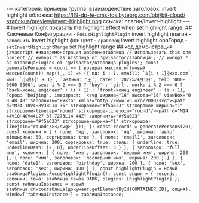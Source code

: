 --- категория: примеры группа: взаимодействие заголовок: invert highlight обложка: https://lf9-dp-fe-cms-tos.byteorg.com/obj/bit-cloud/втаблица/preview/invert-highlight.png ссылка: плагин/invert-highlight --- # Invert highlight показать the highlight effect when set highlight range. ## Ключевые Конфигурации - `FocusHighlightPlugin` invert highlight плагин - `заполнить` invert highlight фон цвет - `opaГород` invert highlight opaГород - `setInvertHighlightRange` set highlight range ## код демонстрация ```javascript живаядемонстрация шаблон=втаблица // использовать this для project // импорт * as втаблица от '@visactor/втаблица'; // импорт * as втаблицаPlugins от '@visactor/втаблица-plugins'; const generatePersons = count => { возврат массив.от(новый массив(count)).map((_, i) => ({ ид: i + 1, email1: `${i + 1}@xxx.com`, имя: `小明${i + 1}`, lastимя: '王', date1: '2022年9月1日', tel: '000-0000-0000', sex: i % 2 === 0 ? 'boy' : 'girl', work: i % 2 === 0 ? 'back-конец engineer' + (i + 1) : 'front-конец engineer' + (i + 1), Город: 'beijing', imвозраст: '<svg ширина="16" высота="16" viewBox="0 0 48 48" заполнить="никто" xmlns="http://www.w3.org/2000/svg"><path d="M34 10V4H8V38L14 35" strхорошоe="#f5a623" strхорошоe-ширина="1" strхорошоe-linecap="round" strхорошоe-linejoin="round"/><path d="M14 44V10H40V44L27 37.7273L14 44Z" заполнить="#f5a623" strхорошоe="#f5a623" strхорошоe-ширина="1" strхорошоe-linejoin="round"/></svg>' })); }; const records = generatePersons(20); const колонки = [ { поле: 'ид', заголовок: 'ид', ширина: 'авто', minширина: 50, сортировка: true }, { поле: 'email1', заголовок: 'email', ширина: 200, сортировка: true, стиль: { underline: true, underlineDash: [2, 0], underlineOffset: 3 } }, { заголовок: 'full имя', колонки: [ { поле: 'имя', заголовок: 'первый имя', ширина: 200 }, { поле: 'имя', заголовок: 'последний имя', ширина: 200 } ] }, { поле: 'date1', заголовок: 'birthday', ширина: 200 }, { поле: 'sex', заголовок: 'sex', ширина: 100 } ]; const highlightPlugin = новый втаблицаPlugins.FocusHighlightPlugin(); const опция = { records, колонки, тема: втаблица.темаs.DARK, plugins: [highlightPlugin] }; const таблицаInstance = новый втаблица.списоктаблица(документ.getElementById(CONTAINER_ID), опция); window['таблицаInstance'] = таблицаInstance; ``` 